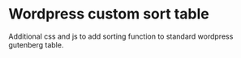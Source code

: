 # Wordpress custom sort table

Additional css and js to add sorting function to standard wordpress gutenberg table. 
